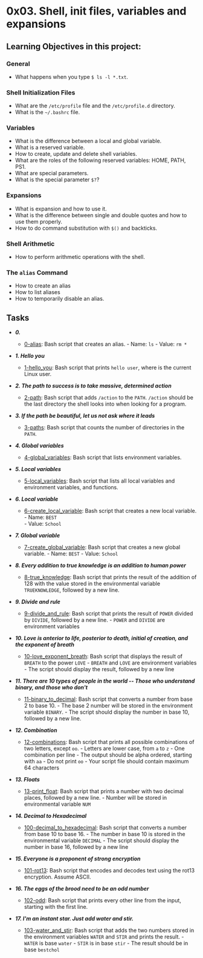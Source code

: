 # 0x03. Shell, init files, variables and expansions

## Learning Objectives in this project:

### General

- What happens when you type `$ ls -l *.txt`.

### Shell Initialization Files

- What are the `/etc/profile` file and the `/etc/profile.d` directory.
- What is the `~/.bashrc` file.

### Variables

- What is the difference between a local and global variable.
- What is a reserved variable.
- How to create, update and delete shell variables.
- What are the roles of the following reserved variables: HOME, PATH, PS1.
- What are special parameters.
- What is the special parameter `$?`?

### Expansions

- What is expansion and how to use it.
- What is the difference between single and double quotes and how to use them properly.
- How to do command substitution with `$()` and backticks.

### Shell Arithmetic

- How to perform arithmetic operations with the shell.

### The `alias` Command
- How to create an alias
- How to list aliases
- How to temporarily disable an alias.

## Tasks

- **_0. <o>_**
	- [0-alias](./0-alias): Bash script that creates an alias.
				- Name: `ls`
				- Value: `rm *`

- **_1. Hello you_**
	- [1-hello_you](./1-hello_you): Bash script that prints `hello user`, where is the current Linux user.

- **_2. The path to success is to take massive, determined action_**
	- [2-path](./2-path): Bash script that adds `/action` to the `PATH`. `/action` should be the last directory the shell looks into when looking for a program.

- **_3. If the path be beautiful, let us not ask where it leads_**
	- [3-paths](./3-paths): Bash script that counts the number of directories in the `PATH`.

- **_4. Global variables_**
	- [4-global_variables](./4-global_variables): Bash script that lists environment variables.

- **_5. Local variables_**
	- [5-local_variables](./5-local_variables): Bash script that lists all local variables and environment variables, and functions.

- **_6. Local variable_**
	- [6-create_local_variable](./6-create_local_variable): Bash script that creates a new local variable.
								- Name: `BEST`	
								- Value: `School`

- **_7. Global variable_**
	- [7-create_global_variable](./7-create_global_variable): Bash script that creates a new global variable.
								- Name: `BEST`
								- Value: `School`

- **_8. Every addition to true knowledge is an addition to human power_**
	- [8-true_knowledge](./8-true_knowledge): Bash script that prints the result of the addition of 128 with the value stored in the environmental variable `TRUEKNOWLEDGE`, followed by a new line.

- **_9. Divide and rule_**
	- [9-divide_and_rule](./9-divide_and_rule): Bash script that prints the result of `POWER` divided by `DIVIDE`, followed by a new line.
						    - `POWER` and `DIVIDE` are environment variables

- **_10. Love is anterior to life, posterior to death, initial of creation, and the exponent of breath_**
	- [10-love_exponent_breath](./10-love_exponent_breath): Bash script that displays the result of `BREATH` to the power `LOVE`
								- `BREATH` and `LOVE` are environment variables
								- The script should display the result, followed by a new line

- **_11. There are 10 types of people in the world -- Those who understand binary, and those who don't_**
	- [11-binary_to_decimal](./11-binary_to_decimal): Bash script that converts a number from base 2 to base 10.
							  - The base 2 number will be stored in the environment variable `BINARY`.
							  - The script should display the number in base 10, followed by a new line.

- **_12. Combination_**
	- [12-combinations](./12-combinations): Bash script that prints all possible combinations of two letters, except `oo`.
						- Letters are lower case, from `a` to `z`
						- One combination per line
						- The output should be alpha ordered, starting with `aa`
						- Do not print `oo`
						- Your script file should contain maximum 64 characters

- **_13. Floats_**
	- [13-print_float](./13-print_float): Bash script that prints a number with two decimal places, followed by a new line.
					      - Number will be stored in environmental variable `NUM`

- **_14. Decimal to Hexadecimal_**
	- [100-decimal_to_hexadecimal](./100-decimal_to_hexadecimal): Bash script that converts a number from base 10 to base 16.
								      - The number in base 10 is stored in the environmental variable `DECIMAL`
								      - The script should display the number in base 16, followed by a new line

- **_15. Everyone is a proponent of strong encryption_**
	- [101-rot13](./101-rot13): Bash script that encodes and decodes text using the rot13 encryption. Assume ASCII.

- **_16. The eggs of the brood need to be an odd number_**
	- [102-odd](./102-odd): Bash script that prints every other line from the input, starting with the first line.

- **_17. I'm an instant star. Just add water and stir._**
	- [103-water_and_stir](./103-water_and_stir): Bash script that adds the two numbers stored in the environment variables `WATER` and `STIR` and prints the result.
						      - `WATER` is base `water`
						      - `STIR` is in base `stir`
						      - The result should be in base `bestchol`
